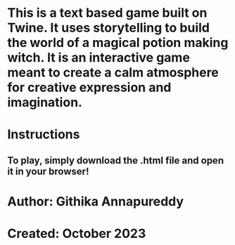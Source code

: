 # This is a text based game built on Twine. It uses storytelling to build the world of a magical potion making witch. It is an interactive game meant to create a calm atmosphere for creative expression and imagination. 

# Instructions
## To play, simply download the .html file and open it in your browser!


# Author: Githika Annapureddy
# Created: October 2023
